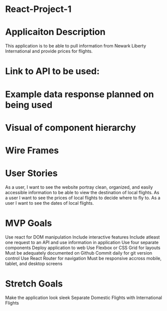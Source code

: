 # React-Project-1

# Applicaiton Description
This application is to be able to pull information from Newark Liberty International and provide prices for flights. 

# Link to API to be used: 

# Example data response planned on being used

# Visual of component hierarchy

# Wire Frames

# User Stories
As a user, I want to see the website portray clean, organized, and easily accessible information to be able to view the destination of local flights.
As a user I want to see the prices of local flights to decide where to fly to. 
As a user I want to see the dates of local flights.

# MVP Goals
Use react for DOM manipulation
Include interactive features
Include atleast one request to an API and use information in application
Use four separate components
Deploy application to web
Use Flexbox or CSS Grid for layouts
Must be adequately documented on Github
Commit daily for git version control
Use React Router for navigation
Must be responsive accross mobile, tablet, and desktop screens

# Stretch Goals
Make the application look sleek
Separate Domestic Flights with International Flights
